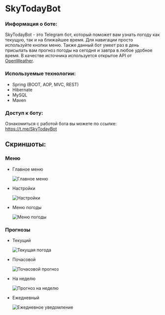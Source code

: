 # **SkyTodayBot**

### Информация о боте:
SkyTodayBot - это Telegram бот, который поможет вам узнать погоду как текущую, так и на ближайшее время. Для навигации просто используйте кнопки меню. 
Также данный бот умеет раз в день присылать вам прогноз погоды на сегодня и завтра в любое удобное время. 
В качестве источника используется открытое API от [OpenWeather](https://openweathermap.org/).

### Используемые технологии:
* Spring (BOOT, AOP, MVC, REST)
* Hibernate
* MySQL
* Maven

### Доступ к боту:
Ознакомиться с работой бота вы можете по ссылке: https://t.me/SkyTodayBot

## Скриншоты:

### Меню
* Главное меню

  ![Главное меню](https://user-images.githubusercontent.com/70286193/124747220-63bec800-df2a-11eb-9878-6412fbbb2439.png)


* Настройки
  
  ![Настройки](https://user-images.githubusercontent.com/70286193/124747398-8cdf5880-df2a-11eb-94d2-5c6fc6eeec0d.png)  


* Меню погоды
  
  ![Меню погоды](https://user-images.githubusercontent.com/70286193/124747486-a4b6dc80-df2a-11eb-902f-37ef1964197d.png)

### Прогнозы
* Текущий

  ![Текущая погода](https://user-images.githubusercontent.com/70286193/124747633-cf089a00-df2a-11eb-8684-d244c0d387d4.png)


* Почасовой

  ![Почасовой прогноз](https://user-images.githubusercontent.com/70286193/124747639-d039c700-df2a-11eb-8026-7314152f12a7.png)


* На неделю

  ![Прогноз на неделю](https://user-images.githubusercontent.com/70286193/124747647-d16af400-df2a-11eb-950e-b13c90d485b0.png)


* Ежедневный

  ![Ежедневное уведомление](https://user-images.githubusercontent.com/70286193/124747652-d334b780-df2a-11eb-91da-6903b2bf4bac.png)